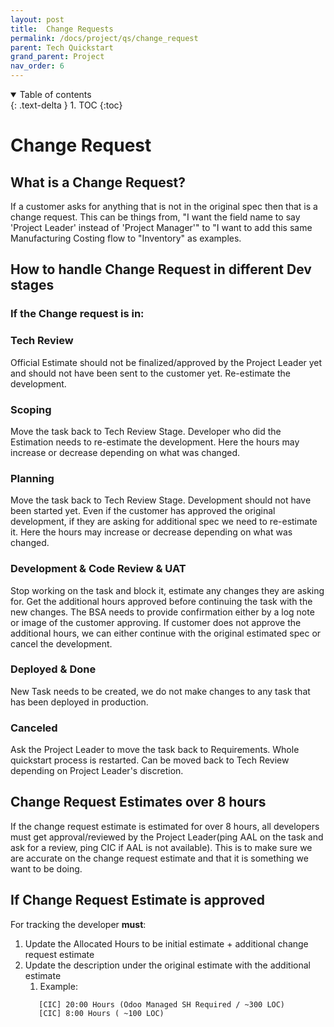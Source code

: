 ```yaml
---
layout: post
title:  Change Requests
permalink: /docs/project/qs/change_request
parent: Tech Quickstart
grand_parent: Project
nav_order: 6
---
```


<details open markdown="block">
  <summary>
    Table of contents
  </summary>
  {: .text-delta }
1. TOC
{:toc}
</details>

# Change Request

## What is a Change Request?

If a customer asks for anything that is not in the original spec then that is a change request. This can be things from, "I want the field name to say 'Project Leader' instead of 'Project Manager'" to "I want to add this same Manufacturing Costing flow to "Inventory" as examples. 

## How to handle Change Request in different Dev stages
### If the Change request is in:

### Tech Review
Official Estimate should not be finalized/approved by the Project Leader yet and should not have been sent to the customer yet. Re-estimate the development. 

### Scoping
Move the task back to Tech Review Stage. Developer who did the Estimation needs to re-estimate the development. Here the hours may increase or decrease depending on what was changed. 

### Planning
Move the task back to Tech Review Stage. Development should not have been started yet. Even if the customer has approved the original development, if they are asking for additional spec we need to re-estimate it. Here the hours may increase or decrease depending on what was changed. 

### Development & Code Review & UAT
Stop working on the task and block it, estimate any changes they are asking for.  Get the additional hours approved before continuing the task with the new changes. The BSA needs to provide confirmation either by a log note or image of the customer approving. If customer does not approve the additional hours, we can either continue with the original estimated spec or cancel the development.

### Deployed & Done
New Task needs to be created, we do not make changes to any task that has been deployed in production.

### Canceled 
Ask the Project Leader to move the task back to Requirements. Whole quickstart process is restarted. Can be moved back to Tech Review depending on Project Leader's discretion. 

## Change Request Estimates over 8 hours
If the change request estimate is estimated for over 8 hours, all developers must get approval/reviewed by the Project Leader(ping AAL on the task and ask for a review, ping CIC if AAL is not available). This is to make sure we are accurate on the change request estimate and that it is something we want to be doing. 

## If Change Request Estimate is approved
For tracking the developer **must**: 
1. Update the Allocated Hours to be initial estimate + additional change request estimate
2. Update the description under the original estimate with the additional estimate
   1. Example: 
   ```text
      [CIC] 20:00 Hours (Odoo Managed SH Required / ~300 LOC)
      [CIC] 8:00 Hours ( ~100 LOC) 
   ```  

## 